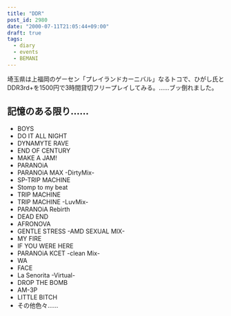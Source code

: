 ```yaml
---
title: "DDR"
post_id: 2980
date: "2000-07-11T21:05:44+09:00"
draft: true
tags:
  - diary
  - events
  - BEMANI
---
```



埼玉県は上福岡のゲーセン「プレイランドカーニバル」なるトコで、ひがし氏とDDR3rd+を1500円で3時間貸切フリープレイしてみる。……ブッ倒れました。
## 記憶のある限り……


  * BOYS
  * DO IT ALL NIGHT
  * DYNAMYTE RAVE
  * END OF CENTURY
  * MAKE A JAM!
  * PARANOiA
  * PARANOiA MAX -DirtyMix-
  * SP-TRIP MACHINE
  * Stomp to my beat
  * TRIP MACHINE
  * TRIP MACHINE -LuvMix-
  * PARANOiA Rebirth
  * DEAD END
  * AFRONOVA
  * GENTLE STRESS -AMD SEXUAL MIX-
  * MY FIRE
  * IF YOU WERE HERE
  * PARANOiA KCET -clean Mix-
  * WA
  * FACE
  * La Senorita -Virtual-
  * DROP THE BOMB
  * AM-3P
  * LITTLE BITCH
  * その他色々……
